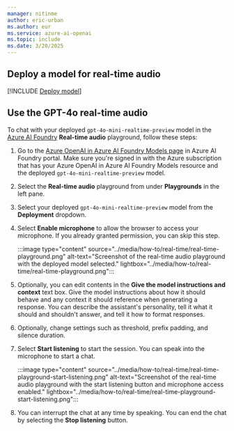 ```yaml
---
manager: nitinme
author: eric-urban
ms.author: eur
ms.service: azure-ai-openai
ms.topic: include
ms.date: 3/20/2025
---
```


## Deploy a model for real-time audio

[!INCLUDE [Deploy model](realtime-deploy-model.md)]

## Use the GPT-4o real-time audio

To chat with your deployed `gpt-4o-mini-realtime-preview` model in the [Azure AI Foundry](https://ai.azure.com) **Real-time audio** playground, follow these steps:

1. Go to the [Azure OpenAI in Azure AI Foundry Models page](https://ai.azure.com/resource/overview) in Azure AI Foundry portal. Make sure you're signed in with the Azure subscription that has your Azure OpenAI in Azure AI Foundry Models resource and the deployed `gpt-4o-mini-realtime-preview` model.
1. Select the **Real-time audio** playground from under **Playgrounds** in the left pane.
1. Select your deployed `gpt-4o-mini-realtime-preview` model from the **Deployment** dropdown. 
1. Select **Enable microphone** to allow the browser to access your microphone. If you already granted permission, you can skip this step.

    :::image type="content" source="../media/how-to/real-time/real-time-playground.png" alt-text="Screenshot of the real-time audio playground with the deployed model selected." lightbox="../media/how-to/real-time/real-time-playground.png":::

1. Optionally, you can edit contents in the **Give the model instructions and context** text box. Give the model instructions about how it should behave and any context it should reference when generating a response. You can describe the assistant's personality, tell it what it should and shouldn't answer, and tell it how to format responses.
1. Optionally, change settings such as threshold, prefix padding, and silence duration.
1. Select **Start listening** to start the session. You can speak into the microphone to start a chat.

    :::image type="content" source="../media/how-to/real-time/real-time-playground-start-listening.png" alt-text="Screenshot of the real-time audio playground with the start listening button and microphone access enabled." lightbox="../media/how-to/real-time/real-time-playground-start-listening.png":::

1. You can interrupt the chat at any time by speaking. You can end the chat by selecting the **Stop listening** button.
